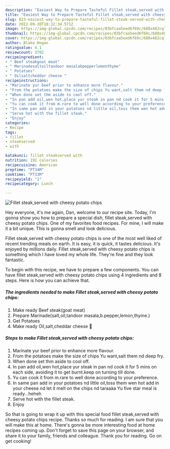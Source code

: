 ```yaml
---
description: "Easiest Way to Prepare Tasteful Fillet steak,served with cheesy potato chips"
title: "Easiest Way to Prepare Tasteful Fillet steak,served with cheesy potato chips"
slug: 823-easiest-way-to-prepare-tasteful-fillet-steak-served-with-cheesy-potato-chips
date: 2022-09-30T18:32:34.571Z
image: https://img-global.cpcdn.com/recipes/03bfcaa5eed6f69c/680x482cq70/fillet-steakserved-with-cheesy-potato-chips-recipe-main-photo.jpg
thumbnail: https://img-global.cpcdn.com/recipes/03bfcaa5eed6f69c/680x482cq70/fillet-steakserved-with-cheesy-potato-chips-recipe-main-photo.jpg
cover: https://img-global.cpcdn.com/recipes/03bfcaa5eed6f69c/680x482cq70/fillet-steakserved-with-cheesy-potato-chips-recipe-main-photo.jpg
author: Blake Hogan
ratingvalue: 4.1
reviewcount: 3702
recipeingredient:
- " Beef steakgoat meat"
- " Marinadesaltoiltandoor masalabpepperlemonthyme"
- " Potatoes"
- " Oilsaltcheddar cheese "
recipeinstructions:
- "Marinate yur beef prior to enhance more flavour."
- "From the potatoes make the size of chips Yu want,salt them nd deep fry."
- "When done set thm aside to cool off."
- "In pan add oil,wen hot,place yur steak in pan nd cook it for 5 mins on each side, avoiding it to get burnt.keep on turning till done."
- "Yu can cook it from m.rare to well done according to your preference."
- "In same pan add in your potatoes nd little oil,toss them wen hot add in your cheese nd let it melt on the chips nd taraaàa Yu five star meal is ready...heheh"
- "Serve hot with the fillet steak."
- "Enjoy"
categories:
- Recipe
tags:
- fillet
- steakserved
- with

katakunci: fillet steakserved with 
nutrition: 191 calories
recipecuisine: American
preptime: "PT34M"
cooktime: "PT33M"
recipeyield: "1"
recipecategory: Lunch

---
```



![Fillet steak,served with cheesy potato chips](https://img-global.cpcdn.com/recipes/03bfcaa5eed6f69c/680x482cq70/fillet-steakserved-with-cheesy-potato-chips-recipe-main-photo.jpg)

Hey everyone, it's me again, Dan, welcome to our recipe site. Today, I'm gonna show you how to prepare a special dish, fillet steak,served with cheesy potato chips. One of my favorites food recipes. For mine, I will make it a bit unique. This is gonna smell and look delicious.



Fillet steak,served with cheesy potato chips is one of the most well liked of recent trending meals on earth. It is easy, it is quick, it tastes delicious. It's enjoyed by millions daily. Fillet steak,served with cheesy potato chips is something which I have loved my whole life. They're fine and they look fantastic.


To begin with this recipe, we have to prepare a few components. You can have fillet steak,served with cheesy potato chips using 4 ingredients and 8 steps. Here is how you can achieve that.

<!--inarticleads1-->

##### The ingredients needed to make Fillet steak,served with cheesy potato chips:

1. Make ready  Beef steak(goat meat)
1. Prepare  Marinade(salt,oil,tandoor masala,b.pepper,lemon,thyme.)
1. Get  Potatoes
1. Make ready  Oil,salt,cheddar cheese 🧀




<!--inarticleads2-->

##### Steps to make Fillet steak,served with cheesy potato chips:

1. Marinate yur beef prior to enhance more flavour.
1. From the potatoes make the size of chips Yu want,salt them nd deep fry.
1. When done set thm aside to cool off.
1. In pan add oil,wen hot,place yur steak in pan nd cook it for 5 mins on each side, avoiding it to get burnt.keep on turning till done.
1. Yu can cook it from m.rare to well done according to your preference.
1. In same pan add in your potatoes nd little oil,toss them wen hot add in your cheese nd let it melt on the chips nd taraaàa Yu five star meal is ready...heheh
1. Serve hot with the fillet steak.
1. Enjoy




So that is going to wrap it up with this special food fillet steak,served with cheesy potato chips recipe. Thanks so much for reading. I am sure that you will make this at home. There's gonna be more interesting food at home recipes coming up. Don't forget to save this page on your browser, and share it to your family, friends and colleague. Thank you for reading. Go on get cooking!
